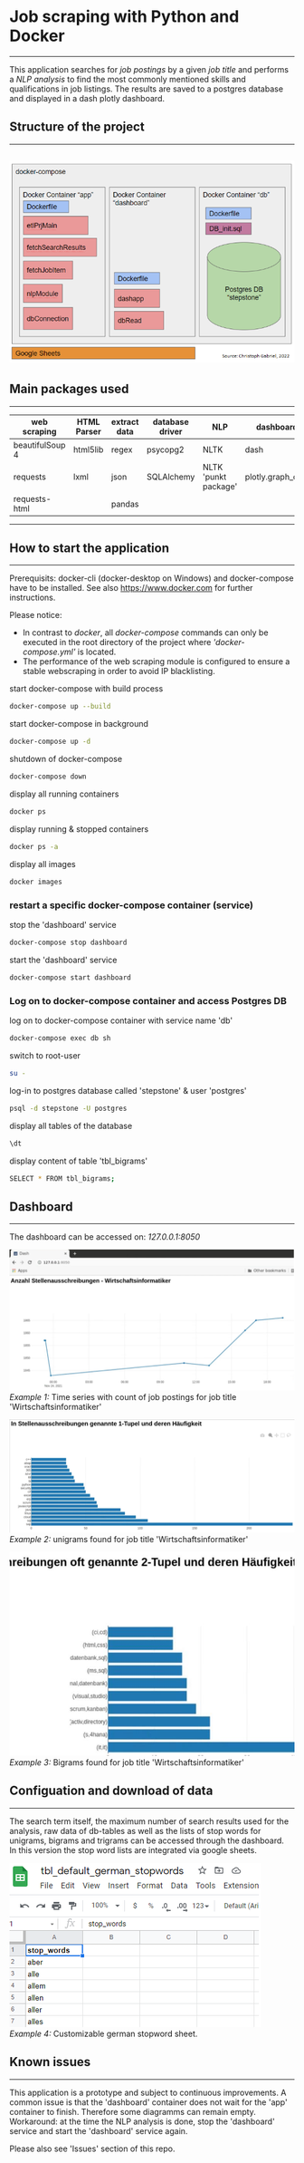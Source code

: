 # **Job scraping with Python and Docker**
---
This application searches for *job postings* by a given *job title* and performs a *NLP analysis* to find the most commonly mentioned skills and qualifications in job listings. The results are saved to a postgres database and displayed in a dash plotly dashboard.


## Structure of the project
---
![architecture](markupObj/architecture.png)
---
## Main packages used
---
| **web scraping** | **HTML Parser** | **extract data** | **database driver** | **NLP**              | **dashboard**     |
|------------------|-----------------|------------------|---------------------|----------------------|-------------------|
| beautifulSoup 4  | html5lib        | regex            | psycopg2            | NLTK                 | dash              |
| requests         | lxml            | json             | SQLAlchemy          | NLTK 'punkt package' | plotly.graph_objs |
| requests-html    |                 | pandas           |                     |                      |                   |

---
## How to start the application
---
Prerequisits: docker-cli (docker-desktop on Windows) and docker-compose have to be installed. See also https://www.docker.com for further instructions.

Please notice:
- In contrast to *docker*, all *docker-compose* commands can only be executed in the root directory of the project where *'docker-compose.yml'* is located.
- The performance of the web scraping module is configured to ensure a stable webscraping in order to avoid IP blacklisting.


start docker-compose with build process
```bash
docker-compose up --build
```
start docker-compose in background
```bash
docker-compose up -d
```
shutdown of docker-compose
```bash
docker-compose down
```
display all running containers
```bash
docker ps
```
display running & stopped containers
```bash
docker ps -a
```
display all images
```bash
docker images
```
### restart a specific docker-compose container (service)
stop the 'dashboard' service
```bash
docker-compose stop dashboard
```
start the 'dashboard' service
```bash
docker-compose start dashboard
```
### Log on to docker-compose container and access Postgres DB 

log on to docker-compose container with service name 'db'
```bash
docker-compose exec db sh
```
switch to root-user
```bash
su -
```
log-in to postgres database called 'stepstone' & user 'postgres'
```bash
psql -d stepstone -U postgres
```
display all tables of the database
```bash
\dt
```
display content of table 'tbl_bigrams'
```bash
SELECT * FROM tbl_bigrams;
```

## Dashboard
---
The dashboard can be accessed on:
*127.0.0.1:8050*


![linechart](markupObj/linechart.png) </br>
*Example 1:* Time series with count of job postings for job title 'Wirtschaftsinformatiker' 

![onegrams_barchart](markupObj/barchart_onegrams.png)</br>
*Example 2:* unigrams found for job title 'Wirtschaftsinformatiker' 

![bigrams_barchart](markupObj/bigrams_barchart.png)</br>
*Example 3:* Bigrams found for job title 'Wirtschaftsinformatiker'

## Configuation and download of data
---
The search term itself, the maximum number of search results used for the analysis, raw data of db-tables as well as the lists of stop words for unigrams, bigrams and trigrams can be accessed through the dashboard.</br> 
In this version the stop word lists are integrated via google sheets.

![default stopwords](markupObj/default_german_stopwords.png)</br>
*Example 4:* Customizable german stopword sheet.

## Known issues
---
This application is a prototype and subject to continuous improvements.
A common issue is that the 'dashboard' container does not wait for the 'app' container to finish. Therefore some diagramms can remain empty.
Workaround: at the time the NLP analysis is done, stop the 'dashboard' service and start the 'dashboard' service again. 

Please also see 'Issues' section of this repo. 
